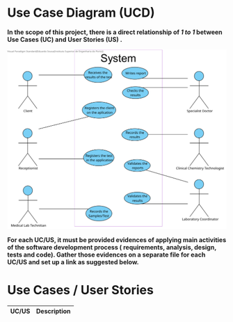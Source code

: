 # Use Case Diagram (UCD)

**In the scope of this project, there is a direct relationship of _1 to 1_ between Use Cases (UC) and User Stories (US)
.**

![Use Case Diagram](UCD.svg)

**For each UC/US, it must be provided evidences of applying main activities of the software development process (
requirements, analysis, design, tests and code). Gather those evidences on a separate file for each UC/US and set up a
link as suggested below.**

# Use Cases / User Stories

| UC/US  | Description                                                               |                   
|:----|:------------------------------------------------------------------------|

